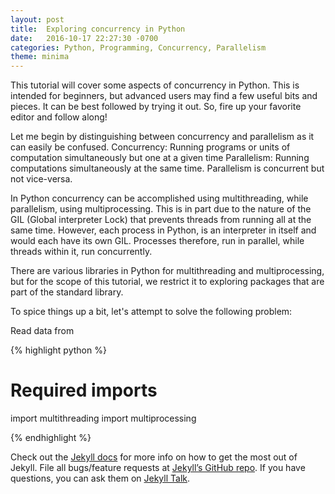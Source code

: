 ```yaml
---
layout: post
title:  Exploring concurrency in Python
date:   2016-10-17 22:27:30 -0700
categories: Python, Programming, Concurrency, Parallelism
theme: minima
---
```


This tutorial will cover some aspects of concurrency in Python. This is intended for beginners, but advanced users may find a few useful bits and pieces. It can be best followed by trying it out. So, fire up your favorite editor and follow along!

Let me begin by distinguishing between concurrency and parallelism as it can easily be confused.
Concurrency: Running programs or units of computation simultaneously but one at a given time
Parallelism: Running computations simultaneously at the same time. Parallelism is concurrent but not vice-versa.

In Python concurrency can be accomplished using multithreading, while parallelism, using multiprocessing. This is in part due to the nature of the GIL (Global interpreter Lock) that prevents threads from running all at the same time.
However, each process in Python, is an interpreter in itself and would each have its own GIL. Processes therefore, run in parallel, while threads within it, run concurrently.

There are various libraries in Python for multithreading and multiprocessing, but for the scope of this tutorial, we restrict it to exploring packages that are part of the standard library.

To spice things up a bit, let's attempt to solve the following problem:

Read data from 

{% highlight python %}
# Required imports
import multithreading
import multiprocessing

{% endhighlight %}

Check out the [Jekyll docs][jekyll-docs] for more info on how to get the most out of Jekyll. File all bugs/feature requests at [Jekyll’s GitHub repo][jekyll-gh]. If you have questions, you can ask them on [Jekyll Talk][jekyll-talk].

[jekyll-docs]: http://jekyllrb.com/docs/home
[jekyll-gh]:   https://github.com/jekyll/jekyll
[jekyll-talk]: https://talk.jekyllrb.com/
